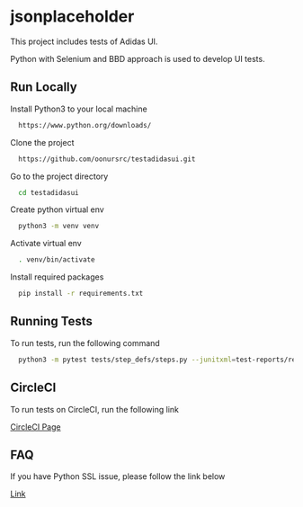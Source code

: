 
# jsonplaceholder

This project includes tests of Adidas UI.

Python with Selenium and BBD approach is used to develop UI tests.


## Run Locally

Install Python3 to your local machine

```bash
  https://www.python.org/downloads/
```

Clone the project

```bash
  https://github.com/oonursrc/testadidasui.git
```

Go to the project directory

```bash
  cd testadidasui
```

Create python virtual env

```bash
  python3 -m venv venv
```

Activate virtual env

```bash
  . venv/bin/activate
```

Install required packages

```bash
  pip install -r requirements.txt
```


## Running Tests

To run tests, run the following command

```bash
  python3 -m pytest tests/step_defs/steps.py --junitxml=test-reports/report.xml
```


## CircleCI

To run tests on CircleCI, run the following link

[CircleCI Page](https://app.circleci.com/pipelines/github/oonursrc/testadidasui?branch=main)
## FAQ

If you have Python SSL issue, please follow the link below

[Link](https://github.com/actions/setup-python/issues/93/)
